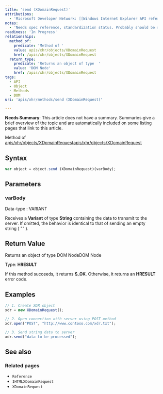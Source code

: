 ```yaml
---
title: 'send (XDomainRequest)'
attributions:
  - 'Microsoft Developer Network: [[Windows Internet Explorer API reference](http://msdn.microsoft.com/en-us/library/ie/hh828809%28v=vs.85%29.aspx) Article]'
notes:
  - 'Needs spec reference, standardization status. Probably should be renamed to remove (XDomainRequest) from the URL.'
readiness: 'In Progress'
relationships:
  method_of:
    predicate: 'Method of '
    value: apis/xhr/objects/XDomainRequest
    href: /apis/xhr/objects/XDomainRequest
  return_type:
    predicate: 'Returns an object of type  '
    value: 'DOM Node'
    href: /apis/xhr/objects/XDomainRequest
tags:
  - API
  - Object
  - Methods
  - DOM
uri: 'apis/xhr/methods/send (XDomainRequest)'

---
```

**Needs Summary**: This article does not have a summary. Summaries give a brief overview of the topic and are automatically included on some listing pages that link to this article.

Method of [apis/xhr/objects/XDomainRequest](/apis/xhr/objects/XDomainRequest)[apis/xhr/objects/XDomainRequest](/apis/xhr/objects/XDomainRequest)

## Syntax

``` js
var object = object.send (XDomainRequest)(varBody);
```

## Parameters

### varBody

 Data-type
:   VARIANT

 Receives a **Variant** of type **String** containing the data to transmit to the server. If omitted, the behavior is identical to that of sending an empty string ( "" ).

## Return Value

Returns an object of type DOM NodeDOM Node

Type: **HRESULT**

If this method succeeds, it returns **S\_OK**. Otherwise, it returns an **HRESULT** error code.

## Examples

``` js
// 1. Create XDR object
xdr = new XDomainRequest();

// 2. Open connection with server using POST method
xdr.open("POST", "http://www.contoso.com/xdr.txt");

// 3. Send string data to server
xdr.send("data to be processed");
```

## See also

### Related pages

-   `Reference`
-   `IHTMLXDomainRequest`
-   `XDomainRequest`
